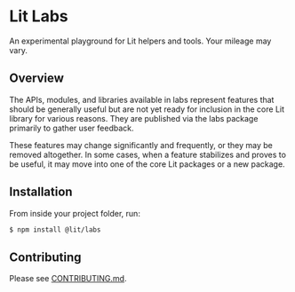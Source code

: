 # Lit Labs

An experimental playground for Lit helpers and tools. Your mileage may vary.

## Overview

The APIs, modules, and libraries available in labs represent features that
should be generally useful but are not yet ready for inclusion in the
core Lit library for various reasons. They are published via the labs package
primarily to gather user feedback.

These features may change significantly and frequently, or they may be
removed altogether. In some cases, when a feature stabilizes and proves to be
useful, it may move into one of the core Lit packages or a new package.

## Installation

From inside your project folder, run:

<!-- TODO(sorvell): This is likely not the correct package name. Update it when decided. -->

```bash
$ npm install @lit/labs
```

## Contributing

Please see [CONTRIBUTING.md](./CONTRIBUTING.md).
